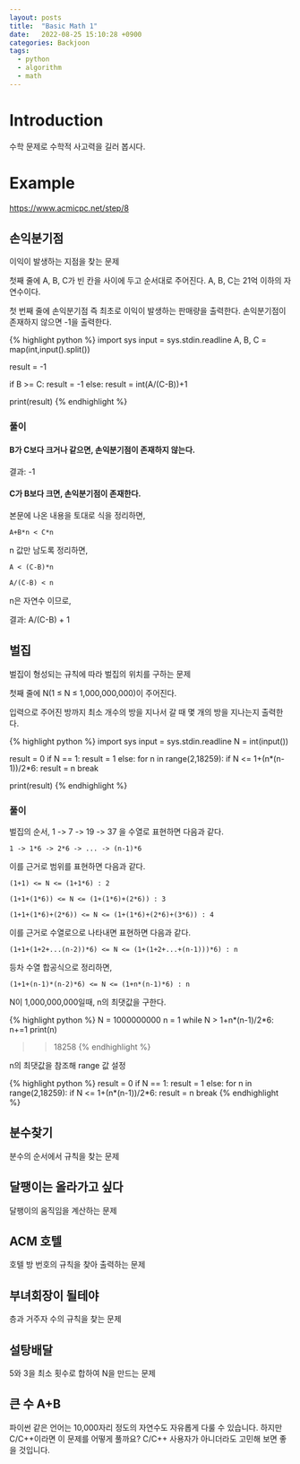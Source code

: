 ```yaml
---
layout: posts
title:  "Basic Math 1"
date:   2022-08-25 15:10:28 +0900
categories: Backjoon
tags:
  - python
  - algorithm
  - math
---
```


# Introduction

수학 문제로 수학적 사고력을 길러 봅시다.

# Example
https://www.acmicpc.net/step/8

## 손익분기점

이익이 발생하는 지점을 찾는 문제

첫째 줄에 A, B, C가 빈 칸을 사이에 두고 순서대로 주어진다. A, B, C는 21억 이하의 자연수이다.

첫 번째 줄에 손익분기점 즉 최초로 이익이 발생하는 판매량을 출력한다. 손익분기점이 존재하지 않으면 -1을 출력한다.

{% highlight python %}
import sys
input = sys.stdin.readline
A, B, C = map(int,input().split())

result = -1

if B >= C:
  result = -1
else:
  result = int(A/(C-B))+1

print(result)
{% endhighlight %}

### 풀이

#### B가 C보다 크거나 같으면, 손익분기점이 존재하지 않는다.

결과: -1

#### C가 B보다 크면, 손익분기점이 존재한다.

본문에 나온 내용을 토대로 식을 정리하면,

`A+B*n < C*n`

n 값만 남도록 정리하면,

`A < (C-B)*n`

`A/(C-B) < n`

n은 자연수 이므로,

결과: A/(C-B) + 1

## 벌집

벌집이 형성되는 규칙에 따라 벌집의 위치를 구하는 문제

첫째 줄에 N(1 ≤ N ≤ 1,000,000,000)이 주어진다.

입력으로 주어진 방까지 최소 개수의 방을 지나서 갈 때 몇 개의 방을 지나는지 출력한다.

{% highlight python %}
import sys
input = sys.stdin.readline
N = int(input())

result = 0
if N == 1:
  result = 1
else:
  for n in range(2,18259):
    if N <= 1+(n*(n-1))/2*6:
      result = n
      break

print(result)
{% endhighlight %}

### 풀이

벌집의 순서, 1 -> 7 -> 19 -> 37 을 수열로 표현하면 다음과 같다.

`1 -> 1*6 -> 2*6 -> ... -> (n-1)*6 `

이를 근거로 범위를 표현하면 다음과 같다.

`(1+1) <= N <= (1+1*6) : 2`

`(1+1+(1*6)) <= N <= (1+(1*6)+(2*6)) : 3`

`(1+1+(1*6)+(2*6)) <= N <= (1+(1*6)+(2*6)+(3*6)) : 4`

이를 근거로 수열로으로 나타내면 표현하면 다음과 같다.

`(1+1+(1+2+...(n-2))*6) <= N <= (1+(1+2+...+(n-1)))*6) : n`

등차 수열 합공식으로 정리하면,

`(1+1+(n-1)*(n-2)*6) <= N <= (1+n*(n-1)*6) : n`

N이 1,000,000,000일때, n의 최댓값을 구한다.

{% highlight python %}
N = 1000000000
n = 1
while N > 1+n*(n-1)/2*6:
  n+=1
print(n)
>> 18258
{% endhighlight %}

n의 최댓값을 참조해 range 값 설정

{% highlight python %}
result = 0
if N == 1:
  result = 1
else:
  for n in range(2,18259):
    if N <= 1+(n*(n-1))/2*6:
      result = n
      break
{% endhighlight %}

## 분수찾기

분수의 순서에서 규칙을 찾는 문제

## 달팽이는 올라가고 싶다

달팽이의 움직임을 계산하는 문제

## ACM 호텔

호텔 방 번호의 규칙을 찾아 출력하는 문제

## 부녀회장이 될테야

층과 거주자 수의 규칙을 찾는 문제

## 설탕배달

5와 3을 최소 횟수로 합하여 N을 만드는 문제

## 큰 수 A+B

파이썬 같은 언어는 10,000자리 정도의 자연수도 자유롭게 다룰 수 있습니다. 하지만 C/C++이라면 이 문제를 어떻게 풀까요? C/C++ 사용자가 아니더라도 고민해 보면 좋을 것입니다.
